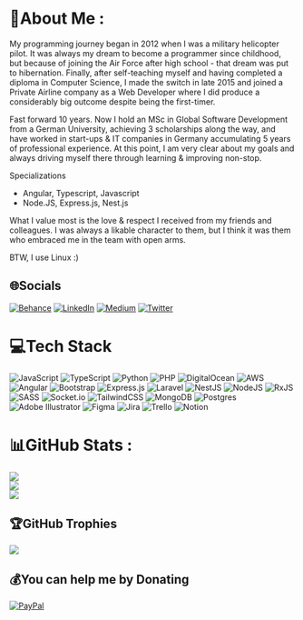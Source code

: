 # 💫About Me :
My programming journey began in 2012 when I was a military helicopter pilot. It was always my dream to become a programmer since childhood, but because of joining the Air Force after high school - that dream was put to hibernation. Finally, after self-teaching myself and having completed a diploma in Computer Science, I made the switch in late 2015 and joined a Private Airline company as a Web Developer where I did produce a considerably big outcome despite being the first-timer.

Fast forward 10 years. Now I hold an MSc in Global Software Development from a German University, achieving 3 scholarships along the way, and have worked in start-ups & IT companies in Germany accumulating 5 years of professional experience. At this point, I am very clear about my goals and always driving myself there through learning & improving non-stop.

Specializations
- Angular, Typescript, Javascript
- Node.JS, Express.js, Nest.js

What I value most is the love & respect I received from my friends and colleagues. I was always a likable character to them, but I think it was them who embraced me in the team with open arms.

BTW, I use Linux :)

## 🌐Socials
[![Behance](https://img.shields.io/badge/Behance-1769ff?logo=behance&logoColor=white)](https://behance.net/touhidrahman) [![LinkedIn](https://img.shields.io/badge/LinkedIn-%230077B5.svg?logo=linkedin&logoColor=white)](https://linkedin.com/in/touhidrahman) [![Medium](https://img.shields.io/badge/Medium-12100E?logo=medium&logoColor=white)](https://medium.com/@touhidrahman) [![Twitter](https://img.shields.io/badge/Twitter-%231DA1F2.svg?logo=Twitter&logoColor=white)](https://twitter.com/touhidrahman87) 

# 💻Tech Stack
![JavaScript](https://img.shields.io/badge/javascript-%23323330.svg?style=for-the-badge&logo=javascript&logoColor=%23F7DF1E) ![TypeScript](https://img.shields.io/badge/typescript-%23007ACC.svg?style=for-the-badge&logo=typescript&logoColor=white) ![Python](https://img.shields.io/badge/python-3670A0?style=for-the-badge&logo=python&logoColor=ffdd54) ![PHP](https://img.shields.io/badge/php-%23777BB4.svg?style=for-the-badge&logo=php&logoColor=white) ![DigitalOcean](https://img.shields.io/badge/DigitalOcean-%230167ff.svg?style=for-the-badge&logo=digitalOcean&logoColor=white) ![AWS](https://img.shields.io/badge/AWS-%23FF9900.svg?style=for-the-badge&logo=amazon-aws&logoColor=white) ![Angular](https://img.shields.io/badge/angular-%23DD0031.svg?style=for-the-badge&logo=angular&logoColor=white) ![Bootstrap](https://img.shields.io/badge/bootstrap-%23563D7C.svg?style=for-the-badge&logo=bootstrap&logoColor=white) ![Express.js](https://img.shields.io/badge/express.js-%23404d59.svg?style=for-the-badge&logo=express&logoColor=%2361DAFB) ![Laravel](https://img.shields.io/badge/laravel-%23FF2D20.svg?style=for-the-badge&logo=laravel&logoColor=white) ![NestJS](https://img.shields.io/badge/nestjs-%23E0234E.svg?style=for-the-badge&logo=nestjs&logoColor=white) ![NodeJS](https://img.shields.io/badge/node.js-6DA55F?style=for-the-badge&logo=node.js&logoColor=white) ![RxJS](https://img.shields.io/badge/rxjs-%23B7178C.svg?style=for-the-badge&logo=reactivex&logoColor=white) ![SASS](https://img.shields.io/badge/SASS-hotpink.svg?style=for-the-badge&logo=SASS&logoColor=white) ![Socket.io](https://img.shields.io/badge/Socket.io-black?style=for-the-badge&logo=socket.io&badgeColor=010101) ![TailwindCSS](https://img.shields.io/badge/tailwindcss-%2338B2AC.svg?style=for-the-badge&logo=tailwind-css&logoColor=white) ![MongoDB](https://img.shields.io/badge/MongoDB-%234ea94b.svg?style=for-the-badge&logo=mongodb&logoColor=white) ![Postgres](https://img.shields.io/badge/postgres-%23316192.svg?style=for-the-badge&logo=postgresql&logoColor=white) ![Adobe Illustrator](https://img.shields.io/badge/adobeillustrator-%23FF9A00.svg?style=for-the-badge&logo=adobeillustrator&logoColor=white) 	![Figma](https://img.shields.io/badge/figma-%23F24E1E.svg?style=for-the-badge&logo=figma&logoColor=white) ![Jira](https://img.shields.io/badge/jira-%230A0FFF.svg?style=for-the-badge&logo=jira&logoColor=white) ![Trello](https://img.shields.io/badge/Trello-%23026AA7.svg?style=for-the-badge&logo=Trello&logoColor=white) ![Notion](https://img.shields.io/badge/Notion-%23000000.svg?style=for-the-badge&logo=notion&logoColor=white)
# 📊GitHub Stats :
![](https://github-readme-stats.vercel.app/api?username=touhidrahman&theme=radical&hide_border=true&include_all_commits=true&count_private=true)<br/>
![](https://github-readme-streak-stats.herokuapp.com/?user=touhidrahman&theme=radical&hide_border=true)<br/>
![](https://github-readme-stats.vercel.app/api/top-langs/?username=touhidrahman&theme=radical&hide_border=true&include_all_commits=true&count_private=true&layout=compact)

## 🏆GitHub Trophies
![](https://github-profile-trophy.vercel.app/?username=touhidrahman&theme=radical&no-frame=false&no-bg=false&margin-w=4)

  ## 💰You can help me by Donating
  [![PayPal](https://img.shields.io/badge/PayPal-00457C?style=for-the-badge&logo=paypal&logoColor=white)](https://paypal.me/touhidrahman) 

  <!-- Proudly created with GPRM ( https://gprm.itsvg.in ) -->
  
